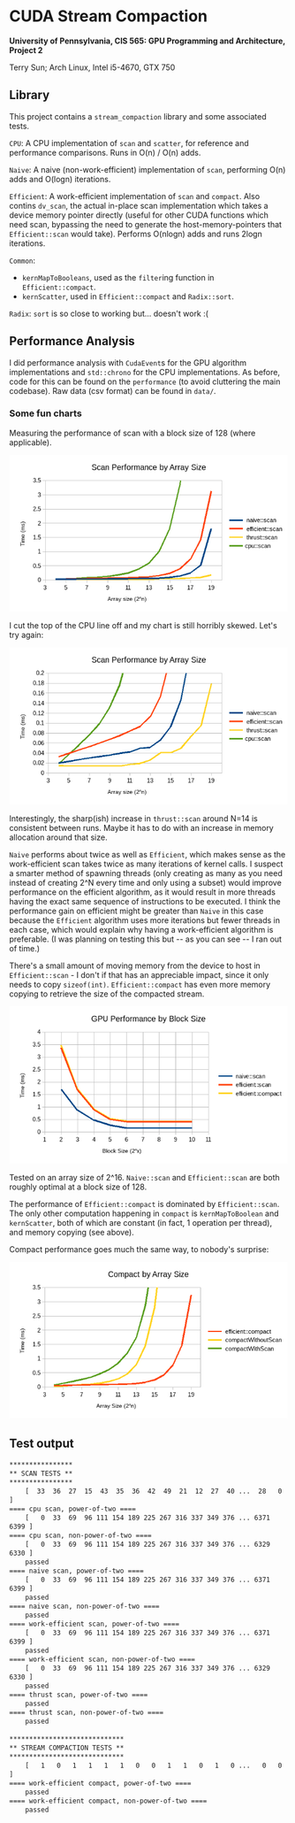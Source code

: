 # CUDA Stream Compaction

**University of Pennsylvania, CIS 565: GPU Programming and Architecture, Project 2**

Terry Sun; Arch Linux, Intel i5-4670, GTX 750

## Library

This project contains a `stream_compaction` library and some associated tests.

`CPU`: A CPU implementation of `scan` and `scatter`, for reference and
performance comparisons. Runs in O(n) / O(n) adds.

`Naive`: A naive (non-work-efficient) implementation of `scan`, performing O(n)
adds and O(logn) iterations.

`Efficient`: A work-efficient implementation of `scan` and `compact`. Also
contins `dv_scan`, the actual in-place scan implementation which takes a device
memory pointer directly (useful for other CUDA functions which need scan,
bypassing the need to generate the host-memory-pointers that `Efficient::scan`
would take). Performs O(nlogn) adds and runs 2logn iterations.

`Common`:
* `kernMapToBooleans`, used as the `filter`ing function in `Efficient::compact`.
* `kernScatter`, used in `Efficient::compact` and `Radix::sort`.

`Radix`: `sort` is so close to working but... doesn't work :(

## Performance Analysis

I did performance analysis with `CudaEvent`s for the GPU algorithm
implementations and `std::chrono` for the CPU implementations. As before, code
for this can be found on the `performance` (to avoid cluttering the main
codebase). Raw data (csv format) can be found in `data/`.

### Some fun charts

Measuring the performance of scan with a block size of 128 (where applicable).

![](data/scan_perf_zoomed_out.png)

I cut the top of the CPU line off and my chart is still horribly skewed. Let's
try again:

![](data/scan_perf_zoomed_in.png)

Interestingly, the sharp(ish) increase in `thrust::scan` around N=14 is
consistent between runs. Maybe it has to do with an increase in memory
allocation around that size.

`Naive` performs about twice as well as `Efficient`, which makes sense as the
work-efficient scan takes twice as many iterations of kernel calls. I suspect a
smarter method of spawning threads (only creating as many as you need instead of
creating 2^N every time and only using a subset) would improve performance on
the efficient algorithm, as it would result in more threads having the exact
same sequence of instructions to be executed. I think the performance gain on
efficient might be greater than `Naive` in this case because the `Efficient`
algorithm uses more iterations but fewer threads in each case, which would
explain why having a work-efficient algorithm is preferable. (I was planning
on testing this but -- as you can see -- I ran out of time.)

There's a small amount of moving memory from the device to host in
`Efficient::scan` - I don't if that has an appreciable impact, since it only
needs to copy `sizeof(int)`. `Efficient::compact` has even more memory copying
to retrieve the size of the compacted stream.

![](data/gpu_by_block_size.png)

Tested on an array size of 2^16. `Naive::scan` and `Efficient::scan` are both
roughly optimal at a block size of 128.

The performance of `Efficient::compact` is dominated by `Efficient::scan`. The
only other computation happening in `compact` is `kernMapToBoolean` and
`kernScatter`, both of which are constant (in fact, 1 operation per thread), and
memory copying (see above).

Compact performance goes much the same way, to nobody's surprise:

![](data/compact_by_array_size.png)


## Test output

```
****************
** SCAN TESTS **
****************
    [  33  36  27  15  43  35  36  42  49  21  12  27  40 ...  28   0 ]
==== cpu scan, power-of-two ====
    [   0  33  69  96 111 154 189 225 267 316 337 349 376 ... 6371 6399 ]
==== cpu scan, non-power-of-two ====
    [   0  33  69  96 111 154 189 225 267 316 337 349 376 ... 6329 6330 ]
    passed 
==== naive scan, power-of-two ====
    [   0  33  69  96 111 154 189 225 267 316 337 349 376 ... 6371 6399 ]
    passed 
==== naive scan, non-power-of-two ====
    passed 
==== work-efficient scan, power-of-two ====
    [   0  33  69  96 111 154 189 225 267 316 337 349 376 ... 6371 6399 ]
    passed 
==== work-efficient scan, non-power-of-two ====
    [   0  33  69  96 111 154 189 225 267 316 337 349 376 ... 6329 6330 ]
    passed 
==== thrust scan, power-of-two ====
    passed 
==== thrust scan, non-power-of-two ====
    passed 

*****************************
** STREAM COMPACTION TESTS **
*****************************
    [   1   0   1   1   1   1   0   0   1   1   0   1   0 ...   0   0 ]
==== work-efficient compact, power-of-two ====
    passed 
==== work-efficient compact, non-power-of-two ====
    passed 
```
